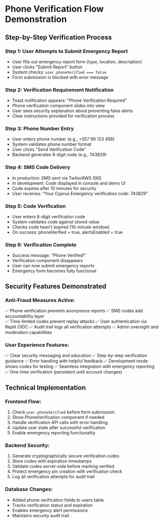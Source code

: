 # Phone Verification Flow Demonstration

## Step-by-Step Verification Process

### Step 1: User Attempts to Submit Emergency Report
- User fills out emergency report form (type, location, description)
- User clicks "Submit Report" button
- System checks: `user.phoneVerified === false`
- Form submission is blocked with error message

### Step 2: Verification Requirement Notification
- Toast notification appears: "Phone Verification Required"
- Phone verification component slides into view
- User sees security explanation about preventing false alerts
- Clear instructions provided for verification process

### Step 3: Phone Number Entry
- User enters phone number (e.g., +357 99 123 456)
- System validates phone number format
- User clicks "Send Verification Code"
- Backend generates 6-digit code (e.g., 743829)

### Step 4: SMS Code Delivery
- In production: SMS sent via Twilio/AWS SNS
- In development: Code displayed in console and demo UI
- Code expires after 10 minutes for security
- User receives: "Your Cyprus Emergency verification code: 743829"

### Step 5: Code Verification
- User enters 6-digit verification code
- System validates code against stored value
- Checks code hasn't expired (10-minute window)
- On success: phoneVerified = true, alertsEnabled = true

### Step 6: Verification Complete
- Success message: "Phone Verified!"
- Verification component disappears
- User can now submit emergency reports
- Emergency form becomes fully functional

## Security Features Demonstrated

### Anti-Fraud Measures Active:
✅ Phone verification prevents anonymous reports
✅ SMS codes add accountability layer  
✅ Time-limited codes prevent replay attacks
✅ User authentication via Replit OIDC
✅ Audit trail logs all verification attempts
✅ Admin oversight and moderation capabilities

### User Experience Features:
✅ Clear security messaging and education
✅ Step-by-step verification guidance
✅ Error handling with helpful feedback
✅ Development mode shows codes for testing
✅ Seamless integration with emergency reporting
✅ One-time verification (persistent until account changes)

## Technical Implementation

### Frontend Flow:
1. Check `user.phoneVerified` before form submission
2. Show PhoneVerification component if needed
3. Handle verification API calls with error handling
4. Update user state after successful verification
5. Enable emergency reporting functionality

### Backend Security:
1. Generate cryptographically secure verification codes
2. Store codes with expiration timestamps
3. Validate codes server-side before marking verified
4. Protect emergency pin creation with verification check
5. Log all verification attempts for audit trail

### Database Changes:
- Added phone verification fields to users table
- Tracks verification status and expiration
- Enables emergency alert permissions
- Maintains security audit trail